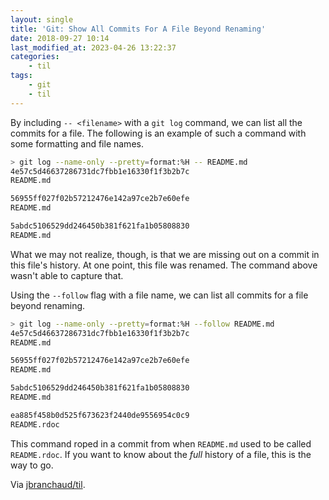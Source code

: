 ```yaml
---
layout: single
title: 'Git: Show All Commits For A File Beyond Renaming'
date: 2018-09-27 10:14
last_modified_at: 2023-04-26 13:22:37
categories:
    - til
tags:
    - git
    - til
---
```


By including `-- <filename>` with a `git log` command, we can list all the
commits for a file. The following is an example of such a command with some
formatting and file names.

```bash
> git log --name-only --pretty=format:%H -- README.md
4e57c5d46637286731dc7fbb1e16330f1f3b2b7c
README.md

56955ff027f02b57212476e142a97ce2b7e60efe
README.md

5abdc5106529dd246450b381f621fa1b05808830
README.md
```

What we may not realize, though, is that we are missing out on a commit in
this file's history. At one point, this file was renamed. The command above
wasn't able to capture that.

Using the `--follow` flag with a file name, we can list all commits for a
file beyond renaming.

```bash
> git log --name-only --pretty=format:%H --follow README.md
4e57c5d46637286731dc7fbb1e16330f1f3b2b7c
README.md

56955ff027f02b57212476e142a97ce2b7e60efe
README.md

5abdc5106529dd246450b381f621fa1b05808830
README.md

ea885f458b0d525f673623f2440de9556954c0c9
README.rdoc
```

This command roped in a commit from when `README.md` used to be called
`README.rdoc`. If you want to know about the _full_ history of a file, this
is the way to go.

Via [jbranchaud/til](https://github.com/jbranchaud/til).
